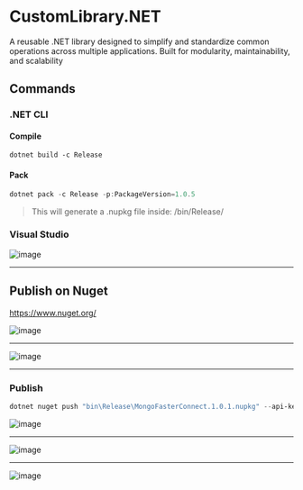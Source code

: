 # CustomLibrary.NET
A reusable .NET library designed to simplify and standardize common operations across multiple applications. Built for modularity, maintainability, and scalability

## Commands

### .NET CLI

#### Compile
```powersehell
dotnet build -c Release
```

#### Pack

```powershell
dotnet pack -c Release -p:PackageVersion=1.0.5
```
> This will generate a .nupkg file inside: /bin/Release/

### Visual Studio
![image](https://github.com/user-attachments/assets/a5f2779d-47a6-4977-ab0a-9ba2dfef77a7)


---


## Publish on Nuget
https://www.nuget.org/

![image](https://github.com/user-attachments/assets/73b4ec6f-bfc2-4e39-ac42-64338ea13c77)

---

![image](https://github.com/user-attachments/assets/7f0a0a0b-6885-461a-b0db-8e71712c71f5)

---

### Publish

```powershell
dotnet nuget push "bin\Release\MongoFasterConnect.1.0.1.nupkg" --api-key SUA_CHAVE_AQUI --source https://api.nuget.org/v3/index.json
```

![image](https://github.com/user-attachments/assets/d28fe011-d5a1-4c7b-b9fe-e07d1eb5929d)

---

![image](https://github.com/user-attachments/assets/dff54723-8404-419c-b35f-be47d377f110)

----

![image](https://github.com/user-attachments/assets/8398f0af-f855-4c63-8cd0-8c735c73d07e)



